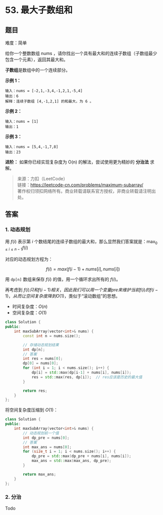 # 53. 最大子数组和

## 题目

难度：简单

给你一个整数数组 nums ，请你找出一个具有最大和的连续子数组（子数组最少包含一个元素），返回其最大和。

**子数组**是数组中的一个连续部分。

**示例 1：**

```
输入：nums = [-2,1,-3,4,-1,2,1,-5,4]
输出：6
解释：连续子数组 [4,-1,2,1] 的和最大，为 6 。

```

**示例 2：**

```
输入：nums = [1]
输出：1

```

**示例 3：**

```
输入：nums = [5,4,-1,7,8]
输出：23

```

**进阶：** 如果你已经实现复杂度为 O(n) 的解法，尝试使用更为精妙的 **分治法** 求解。

> 来源：力扣（LeetCode）  
> 链接：<https://leetcode-cn.com/problems/maximum-subarray/>  
> 著作权归领扣网络所有。商业转载请联系官方授权，非商业转载请注明出处。

## 答案

### 1. 动态规划

用 $f(i)$ 表示第 $i$ 个数结尾的连续子数组的最大和，那么显然我们答案就是：$\max_{0 \leq i \leq n-1} {f(i)}$

对应的动态规划方程为：

$$
f(i) = max(f(i-1) + nums[i], nums[i])
$$

用 `dp[n]` 数组来保存 $f(i)$ 的值，用一个循环求出所有的 $f(i)$。

再考虑到 $f(i)$$只和$$f(i-1)$$相关，因此我们可以用一个变量pre来维护当前$$f(i)$$的$$f(i-1)$$，从而让空间复杂度降到$$O(1)$，类似于“滚动数组”的思想。

* 时间复杂度：$O(n)$
* 空间复杂度：$O(1)$

```c++
class Solution {
public:
    int maxSubArray(vector<int>& nums) {
        const int n = nums.size();

        // 存储动态规划结果
        int dp[n];
        // 答案
        int res = nums[0];
        dp[0] = nums[0];
        for (int i = 1; i < nums.size(); i++) {
            dp[i] = std::max(dp[i-1] + nums[i], nums[i]);
            res = std::max(res, dp[i]);  // res应该是历史的最大值
        }

        return res;
    }
};
```

将空间复杂度压缩到 $O(1)$：

```c++
class Solution {
public:
    int maxSubArray(vector<int>& nums) {
        // 动态规划前一个值
        int dp_pre = nums[0];
        // 答案
        int max_ans = nums[0];
        for (size_t i = 1; i < nums.size(); i++) {
            dp_pre = std::max(dp_pre + nums[i], nums[i]);
            max_ans = std::max(max_ans, dp_pre);
        }

        return max_ans;
    }
};
```

### 2. 分治

Todo
